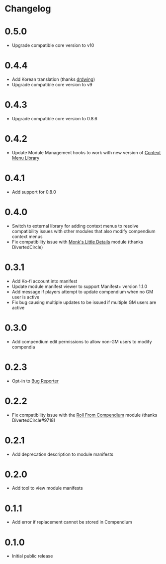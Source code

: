 # Changelog

# 0.5.0
 - Upgrade compatible core version to v10

# 0.4.4
 - Add Korean translation (thanks [drdwing](https://github.com/drdwing))
 - Upgrade compatible core version to v9

# 0.4.3
 - Upgrade compatible core version to 0.8.6

# 0.4.2
 - Update Module Management hooks to work with new version of [Context Menu Library](https://github.com/arbron/fvtt-context-menu-library)

# 0.4.1
 - Add support for 0.8.0

# 0.4.0
 - Switch to external library for adding context menus to resolve compatibility issues with other modules that also modify compendium context menus
 - Fix compatibility issue with [Monk's Little Details](https://github.com/ironmonk88/monks-little-details) module (thanks DivertedCircle)

# 0.3.1
 - Add Ko-fi account into manifest
 - Update module manifest viewer to support Manifest+ version 1.1.0
 - Add message if players attempt to update compendium when no GM user is active
 - Fix bug causing multiple updates to be issued if multiple GM users are active

# 0.3.0
 - Add compendium edit permissions to allow non-GM users to modify compendia

# 0.2.3
 - Opt-in to [Bug Reporter](https://github.com/League-of-Foundry-Developers/bug-reporter)

# 0.2.2
 - Fix compatibility issue with the [Roll From Compendium](https://github.com/itamarcu/roll-from-compendium) module (thanks DivertedCircle#9718)

# 0.2.1
 - Add deprecation description to module manifests

# 0.2.0
 - Add tool to view module manifests

# 0.1.1
 - Add error if replacement cannot be stored in Compendium

# 0.1.0
 - Initial public release
